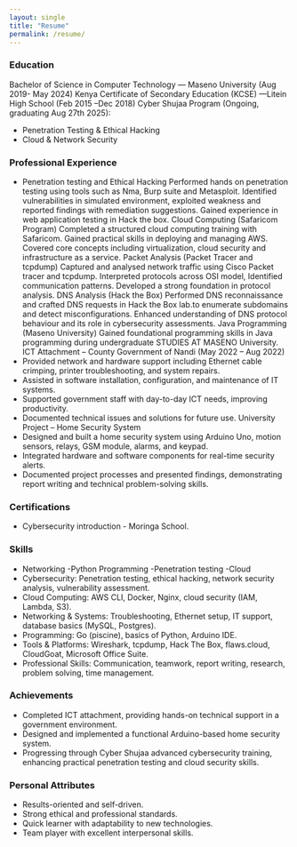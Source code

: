 ```yaml
---
layout: single
title: "Resume"
permalink: /resume/
---
```


### Education
Bachelor of Science in Computer Technology — Maseno University (Aug 2019- May 2024)
Kenya Certificate of Secondary Education (KCSE) —Litein High School (Feb 2015 –Dec 2018)
Cyber Shujaa Program (Ongoing, graduating Aug 27th 2025):
- Penetration Testing & Ethical Hacking
- Cloud & Network Security


### Professional Experience
- Penetration testing and Ethical Hacking
Performed hands on penetration testing using tools such as Nma, Burp suite and Metasploit. Identified vulnerabilities in simulated environment, exploited weakness and reported findings with remediation suggestions. Gained experience in web application testing in Hack the box.
Cloud Computing (Safaricom Program)
Completed a structured cloud computing training with Safaricom. Gained practical skills in deploying and managing AWS. Covered core concepts including virtualization, cloud security and infrastructure as a service.
Packet Analysis (Packet Tracer and tcpdump)
Captured and analysed network traffic using Cisco Packet tracer and tcpdump. Interpreted protocols across OSI model, Identified communication patterns. Developed a strong foundation in protocol analysis.
DNS Analysis (Hack the Box)
Performed DNS reconnaissance and crafted DNS requests in Hack the Box lab.to enumerate subdomains and detect misconfigurations. Enhanced understanding of DNS protocol behaviour and its role in cybersecurity assessments.
Java Programming (Maseno University)
Gained foundational programming skills in Java programming during undergraduate STUDIES AT MASENO University.
ICT Attachment – County Government of Nandi (May 2022 – Aug 2022)
- Provided network and hardware support including Ethernet cable crimping, printer troubleshooting, and system repairs.
- Assisted in software installation, configuration, and maintenance of IT systems.
- Supported government staff with day-to-day ICT needs, improving productivity.
- Documented technical issues and solutions for future use.
University Project – Home Security System
- Designed and built a home security system using Arduino Uno, motion sensors, relays, GSM module, alarms, and keypad.
- Integrated hardware and software components for real-time security alerts.
- Documented project processes and presented findings, demonstrating report writing and technical problem-solving skills.

### Certifications
- Cybersecurity introduction - Moringa School.

### Skills
- Networking
-Python Programming
-Penetration testing
-Cloud
- Cybersecurity: Penetration testing, ethical hacking, network security analysis, vulnerability assessment.
- Cloud Computing: AWS CLI, Docker, Nginx, cloud security (IAM, Lambda, S3).
- Networking & Systems: Troubleshooting, Ethernet setup, IT support, database basics (MySQL, Postgres).
- Programming: Go (piscine), basics of Python, Arduino IDE.
- Tools & Platforms: Wireshark, tcpdump, Hack The Box, flaws.cloud, CloudGoat, Microsoft Office Suite.
- Professional Skills: Communication, teamwork, report writing, research, problem solving, time management.

### Achievements
- Completed ICT attachment, providing hands-on technical support in a government environment.
- Designed and implemented a functional Arduino-based home security system.
- Progressing through Cyber Shujaa advanced cybersecurity training, enhancing practical penetration testing and cloud security skills.

  
### Personal Attributes
- Results-oriented and self-driven.
- Strong ethical and professional standards.
- Quick learner with adaptability to new technologies.
- Team player with excellent interpersonal skills.

